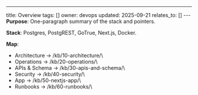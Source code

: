 ---
title: Overview
tags: []
owner: devops
updated: 2025-09-21
relates_to: []
---**Purpose**: One-paragraph summary of the stack and pointers.

**Stack**: Postgres, PostgREST, GoTrue, Next.js, Docker.

**Map**:
- Architecture → \/kb/10-architecture/\
- Operations → \/kb/20-operations/\
- APIs & Schema → \/kb/30-apis-and-schema/\
- Security → \/kb/40-security/\
- App → \/kb/50-nextjs-app/\
- Runbooks → \/kb/60-runbooks/\